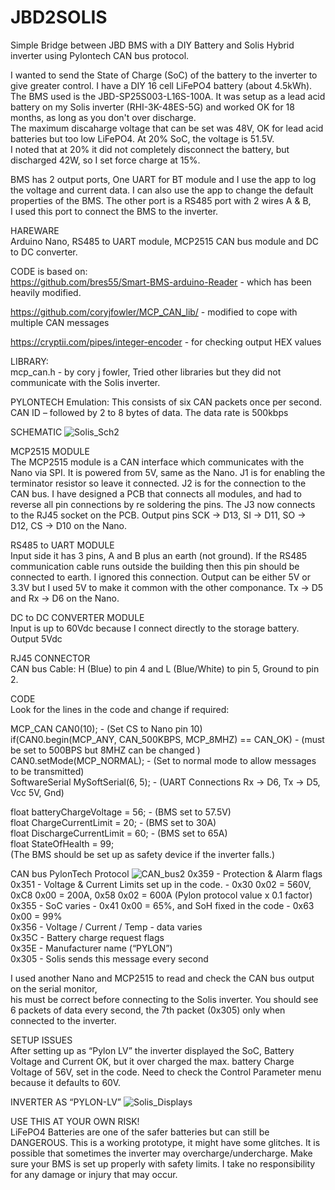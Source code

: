 # JBD2SOLIS
Simple Bridge between JBD BMS with a DIY Battery and Solis Hybrid inverter using Pylontech CAN bus protocol.

I wanted to send the State of Charge (SoC) of the battery to the inverter 
to give greater control. I have a DIY 16 cell LiFePO4 battery (about 4.5kWh).
The BMS used is the JBD-SP25S003-L16S-100A. It was setup as a lead acid battery on my Solis inverter 
(RHI-3K-48ES-5G) and worked OK for 18 months, as long as you don't over discharge.         
The maximum discaharge voltage that can be set was 48V, OK for lead acid batteries but too low LiFePO4. At 20% SoC, the voltage is 51.5V.     
I noted that at 20% it did not completely disconnect the battery, but discharged 42W, so I set force charge at 15%. 

BMS has 2 output ports, One UART for BT module and I use the app to log the voltage and current data. 
I can also use the app to change the default properties of the BMS. 
The other port is a RS485 port with 2 wires A & B,           
I used this port to connect the BMS to the inverter.

HAREWARE                                                                                         
Arduino Nano, RS485 to UART module, MCP2515 CAN bus module and DC to DC converter.

CODE is based on:  
https://github.com/bres55/Smart-BMS-arduino-Reader - which has been heavily modified.

https://github.com/coryjfowler/MCP_CAN_lib/ - modified to cope with multiple CAN messages 

https://cryptii.com/pipes/integer-encoder - for checking output HEX values 

LIBRARY:                                                                                  
mcp_can.h  - by cory j fowler,  Tried other libraries but they did not communicate with the Solis inverter.

PYLONTECH Emulation: This consists of six CAN packets once per second. CAN ID – followed by 2 to 8 bytes of data. 
The data rate is 500kbps 

SCHEMATIC
![Solis_Sch2](https://github.com/martc55/JBD2SOLIS/assets/40126951/3cbb71ba-61c7-4f2f-ab63-f85e19b3d75f)

MCP2515 MODULE                                                                                            
The MCP2515 module is a CAN interface which communicates with the Nano via SPI. It is powered from 5V, same as the Nano.  J1 is for enabling the terminator resistor so  leave it connected. J2 is for the connection to the CAN bus. I have designed a PCB that connects all modules, and had to reverse all pin connections by re soldering the pins. The J3 now connects to the RJ45 socket on the PCB.
Output pins SCK -> D13,  SI -> D11,  SO -> D12,  CS -> D10 on the Nano.

RS485 to UART MODULE                                                                                   
Input side it has 3 pins, A and B plus an earth (not ground). If the RS485 communication cable runs outside the building then this pin should be connected to earth. I ignored this connection.
Output can be either 5V or 3.3V but I used 5V to make it common with the other componance.
Tx -> D5 and Rx -> D6 on the Nano.

DC to DC CONVERTER MODULE                                                                                                                                                             
Input is up to 60Vdc because I connect directly to the storage battery.
Output 5Vdc

RJ45 CONNECTOR                                                                                 
CAN bus Cable:  H (Blue) to pin 4 and L (Blue/White) to pin 5,   Ground to pin 2.

CODE                                                                                    
Look for the lines in the code and change if required:                                       

MCP_CAN CAN0(10); - (Set CS to Nano pin 10)                                                   
if(CAN0.begin(MCP_ANY, CAN_500KBPS, MCP_8MHZ) == CAN_OK) - (must be set to 500BPS but 8MHZ can be changed )                                    
CAN0.setMode(MCP_NORMAL); - (Set to normal mode to allow messages to be transmitted)                            
SoftwareSerial MySoftSerial(6, 5); - (UART Connections Rx -> D6, Tx -> D5, Vcc 5V, Gnd) 

float batteryChargeVoltage = 56; - (BMS set to 57.5V)                                    
float ChargeCurrentLimit = 20; - (BMS set to 30A)                               
float DischargeCurrentLimit  = 60; - (BMS set to 65A)                    
float StateOfHealth  = 99;            
(The BMS should be set up as safety device if the inverter falls.)
       
CAN bus PylonTech Protocol
![CAN_bus2](https://github.com/martc55/Jbd2Solis/assets/40126951/c49fbcd9-d86c-4adb-a7a8-d5cfb6922707)
0x359 - Protection & Alarm flags                                
0x351 - Voltage & Current Limits set up in the code. - 0x30 0x02 = 560V, 0xC8 0x00 = 200A,  0x58 0x02 = 600A (Pylon protocol value x 0.1 factor)                                      
0x355 - SoC varies - 0x41 0x00 = 65%, and SoH fixed in the code - 0x63 0x00 = 99%                      
0x356 - Voltage / Current / Temp - data varies                                      
0x35C - Battery charge request flags                                      
0x35E - Manufacturer name (“PYLON”)                                    
0x305 - Solis sends this message every second

I used another Nano and MCP2515 to read and check the CAN bus output on the serial monitor,  
his must be correct before connecting to the Solis inverter. 
You should see 6 packets of data every second, the 7th packet (0x305) only when connected to the inverter.     

SETUP ISSUES                                   
After setting up as “Pylon LV” the inverter displayed the SoC, Battery Voltage and Current OK, 
but it over charged the max. battery Charge Voltage of 56V, set in the code. Need to check the Control Parameter menu because it defaults to 60V.     

INVERTER AS “PYLON-LV”
![Solis_Displays](https://github.com/martc55/Jbd2Solis/assets/40126951/05b037ef-22c2-42fd-9da6-1e3db0c7c0c1)

USE THIS AT YOUR OWN RISK!                                                             
LiFePO4 Batteries are one of the safer batteries but can still be DANGEROUS. 
This is a working prototype, it might have some glitches. 
It is possible that sometimes the inverter may overcharge/undercharge. 
Make sure your BMS is set up properly with safety limits. 
I take no responsibility for any damage or injury that may occur.



